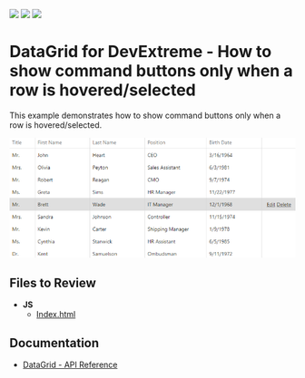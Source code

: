 <!-- default badges list -->
![](https://img.shields.io/endpoint?url=https://codecentral.devexpress.com/api/v1/VersionRange/128583286/15.2.7%2B)
[![](https://img.shields.io/badge/Open_in_DevExpress_Support_Center-FF7200?style=flat-square&logo=DevExpress&logoColor=white)](https://supportcenter.devexpress.com/ticket/details/T358945)
[![](https://img.shields.io/badge/📖_How_to_use_DevExpress_Examples-e9f6fc?style=flat-square)](https://docs.devexpress.com/GeneralInformation/403183)
<!-- default badges end -->

# DataGrid for DevExtreme - How to show command buttons only when a row is hovered/selected
This example demonstrates how to show command buttons only when a row is hovered/selected.<br/>


<div align="center"><img alt="DevExtreme DataGrid - How to show command buttons only when a row is hovered/selected" src="datagrid-display-command-buttons.png" /></div>

## Files to Review

- **JS**
    - [Index.html](./JS/Index.html)

## Documentation

- [DataGrid - API Reference](https://js.devexpress.com/Documentation/ApiReference/UI_Components/dxDataGrid/)
